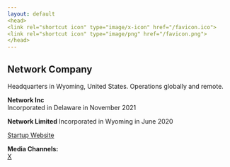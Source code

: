 ```yaml
---
layout: default
<head>
<link rel="shortcut icon" type="image/x-icon" href="/favicon.ico">
<link rel="shortcut icon" type="image/png" href="/favicon.png">
</head>
---
```


## Network Company

Headquarters in Wyoming, United States. Operations globally and remote.

**Network Inc**
<br>
Incorporated in Delaware in November 2021
<br>

**Network Limited**
Incorporated in Wyoming in June 2020
<br>

<a href="https://netxork.com">Startup Website</a>
<br>

**Media Channels:**
<br>
<a href="https://x.com/netxork">X</a>


